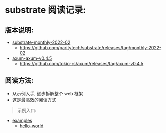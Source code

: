 # substrate 阅读记录:



## 版本说明: 

- [substrate-monthly-2022-02](substrate-monthly-2022-02)
  - https://github.com/paritytech/substrate/releases/tag/monthly-2022-02
- [axum-axum-v0.4.5](./axum-axum-v0.4.5)
    - https://github.com/tokio-rs/axum/releases/tag/axum-v0.4.5

## 阅读方法:

- 从示例入手, 逐步拆解整个 web 框架
- 这是最高效的阅读方式

> 示例入口:

- [examples](./axum-axum-v0.4.5/examples)
    - [hello-world](./axum-axum-v0.4.5/examples/hello-world)

